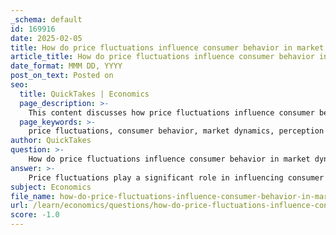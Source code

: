 ```yaml
---
_schema: default
id: 169916
date: 2025-02-05
title: How do price fluctuations influence consumer behavior in market dynamics?
article_title: How do price fluctuations influence consumer behavior in market dynamics?
date_format: MMM DD, YYYY
post_on_text: Posted on
seo:
  title: QuickTakes | Economics
  page_description: >-
    This content discusses how price fluctuations influence consumer behavior in market dynamics, highlighting key mechanisms such as the perception of value, substitution and income effects, market competition, and psychological pricing.
  page_keywords: >-
    price fluctuations, consumer behavior, market dynamics, perception of value, substitution effect, income effect, expectations, competition, psychological pricing, bargaining
author: QuickTakes
question: >-
    How do price fluctuations influence consumer behavior in market dynamics?
answer: >-
    Price fluctuations play a significant role in influencing consumer behavior within market dynamics. Here are several key ways in which these fluctuations impact consumer decisions:\n\n1. **Perception of Value**: When prices rise, consumers may perceive the value of a product to be higher, leading them to either purchase it immediately (to avoid further price increases) or to seek alternatives if the price exceeds their willingness to pay. Conversely, when prices drop, consumers may perceive a bargain, prompting increased purchases.\n\n2. **Substitution Effect**: Price changes can lead consumers to substitute one product for another. For example, if the price of beef increases significantly, consumers may opt for chicken or plant-based proteins instead. This behavior reflects the basic economic principle of substitution, where consumers seek to maximize their utility based on relative prices.\n\n3. **Income Effect**: Fluctuations in prices can affect consumers' real purchasing power. If prices rise and incomes remain constant, consumers may feel poorer and reduce their overall consumption. Conversely, if prices fall, consumers may feel richer and increase their spending, particularly on non-essential goods.\n\n4. **Expectations and Future Behavior**: Consumers often base their purchasing decisions on expectations of future price changes. If consumers anticipate that prices will rise, they may choose to buy now rather than later, leading to increased demand in the short term. On the other hand, if they expect prices to fall, they may delay purchases, reducing current demand.\n\n5. **Market Dynamics and Competition**: In competitive markets, price fluctuations can lead to changes in consumer loyalty. If a competitor lowers prices, consumers may switch brands or retailers, impacting market share and profitability for businesses. This dynamic encourages companies to be responsive to price changes to retain customers.\n\n6. **Psychological Pricing**: Price changes can also trigger psychological responses. For instance, a price point just below a round number (e.g., $19.99 instead of $20) can influence consumer perception and increase sales. Consumers often react to price changes based on psychological thresholds, which can affect their purchasing behavior.\n\n7. **Bargaining and Negotiation**: In markets where bargaining is common, price fluctuations can lead to different outcomes in negotiations. If a consumer is aware of a price drop, they may leverage this information to negotiate a better deal, thereby influencing the final price they pay and their overall satisfaction with the purchase.\n\nIn summary, price fluctuations significantly influence consumer behavior through various mechanisms, including perceptions of value, substitution effects, income effects, expectations, market dynamics, psychological pricing, and bargaining. Understanding these influences is crucial for businesses aiming to optimize pricing strategies and for policymakers looking to gauge consumer responses in economic conditions.
subject: Economics
file_name: how-do-price-fluctuations-influence-consumer-behavior-in-market-dynamics.md
url: /learn/economics/questions/how-do-price-fluctuations-influence-consumer-behavior-in-market-dynamics
score: -1.0
---
```


&nbsp;